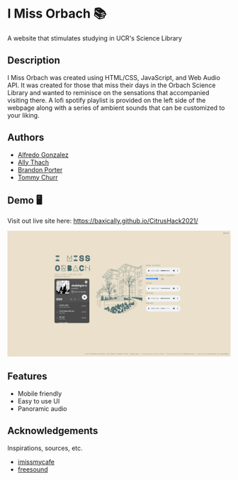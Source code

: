# I Miss Orbach 📚
A website that stimulates studying in UCR's Science Library

## Description
I Miss Orbach was created using HTML/CSS, JavaScript, and Web Audio API. It was created for those that miss their days in the Orbach Science Library and wanted to reminisce on the sensations that accompanied visiting there. A lofi spotify playlist is provided on the left side of the webpage along with a series of ambient sounds that can be customized to your liking.

## Authors
- [Alfredo Gonzalez](https://github.com/Dakoth)
- [Ally Thach](https://github.com/baxically)
- [Brandon Porter](https://github.com/bmpgotcha)
- [Tommy Churr](https://github.com/Chhurio)

## Demo 🖥️
Visit out live site here: https://baxically.github.io/CitrusHack2021/

![Screenshot of website](https://raw.githubusercontent.com/baxically/CitrusHack2021/master/orbach.png)

## Features
- Mobile friendly
- Easy to use UI
- Panoramic audio

## Acknowledgements
Inspirations, sources, etc.
- [imissmycafe](https://imissmycafe.com/)
- [freesound](https://freesound.org/)
